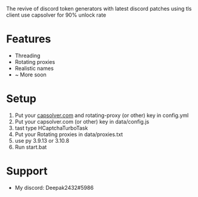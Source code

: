 
The revive of discord token generators with latest discord patches using tls client
use capsolver for 90% unlock rate 

# Features
+ Threading
+ Rotating proxies
+ Realistic names
+ ~ More soon

# Setup
1. Put your [capsolver.com](https://dashboard.capsolver.com/passport/register?inviteCode=XyZ4QmUN_Itf) and rotating-proxy (or other) key in config.yml
2. Put your capsolver.com (or other) key in  data/config.js
3. tast type HCaptchaTurboTask 
3. Put your Rotating proxies in data/proxies.txt
4. use py 3.9.13 or 3.10.8  
5. Run start.bat

# Support

+ My discord: Deepak2432#5986

